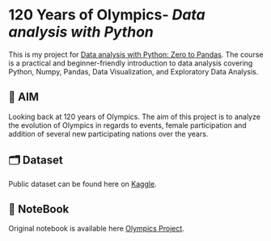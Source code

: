 # 120 Years of Olympics- *Data analysis with Python*

This is my project for [Data analysis with Python: Zero to Pandas]('https://jovian.ai/learn/data-analysis-with-python-zero-to-pandas'). The course is a practical and beginner-friendly introduction to data analysis covering Python, Numpy, Pandas, Data Visualization, and Exploratory Data Analysis.

## 🏹 AIM
Looking back at 120 years of Olympics. The aim of this project is to analyze the evolution of Olympics in regards to events, female participation and addition of several new participating nations over the years. 

## 🗂 Dataset
Public dataset can be found here on [Kaggle](https://www.kaggle.com/heesoo37/120-years-of-olympic-history-athletes-and-results).

## 📜 NoteBook
Original notebook is available here [Olympics Project](https://jovian.ai/alkabhambhu98/olympics).
